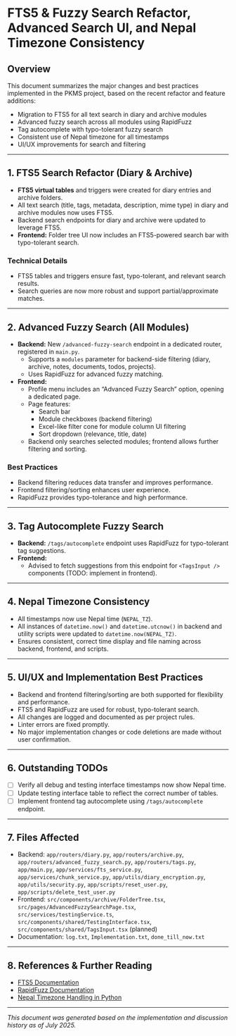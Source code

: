# FTS5 & Fuzzy Search Refactor, Advanced Search UI, and Nepal Timezone Consistency

## Overview
This document summarizes the major changes and best practices implemented in the PKMS project, based on the recent refactor and feature additions:
- Migration to FTS5 for all text search in diary and archive modules
- Advanced fuzzy search across all modules using RapidFuzz
- Tag autocomplete with typo-tolerant fuzzy search
- Consistent use of Nepal timezone for all timestamps
- UI/UX improvements for search and filtering

---

## 1. FTS5 Search Refactor (Diary & Archive)
- **FTS5 virtual tables** and triggers were created for diary entries and archive folders.
- All text search (title, tags, metadata, description, mime type) in diary and archive modules now uses FTS5.
- Backend search endpoints for diary and archive were updated to leverage FTS5.
- **Frontend:** Folder tree UI now includes an FTS5-powered search bar with typo-tolerant search.

### Technical Details
- FTS5 tables and triggers ensure fast, typo-tolerant, and relevant search results.
- Search queries are now more robust and support partial/approximate matches.

---

## 2. Advanced Fuzzy Search (All Modules)
- **Backend:** New `/advanced-fuzzy-search` endpoint in a dedicated router, registered in `main.py`.
  - Supports a `modules` parameter for backend-side filtering (diary, archive, notes, documents, todos, projects).
  - Uses RapidFuzz for advanced fuzzy matching.
- **Frontend:**
  - Profile menu includes an “Advanced Fuzzy Search” option, opening a dedicated page.
  - Page features:
    - Search bar
    - Module checkboxes (backend filtering)
    - Excel-like filter cone for module column UI filtering
    - Sort dropdown (relevance, title, date)
  - Backend only searches selected modules; frontend allows further filtering and sorting.

### Best Practices
- Backend filtering reduces data transfer and improves performance.
- Frontend filtering/sorting enhances user experience.
- RapidFuzz provides typo-tolerance and high performance.

---

## 3. Tag Autocomplete Fuzzy Search
- **Backend:** `/tags/autocomplete` endpoint uses RapidFuzz for typo-tolerant tag suggestions.
- **Frontend:**
  - Advised to fetch suggestions from this endpoint for `<TagsInput />` components (TODO: implement in frontend).

---

## 4. Nepal Timezone Consistency
- All timestamps now use Nepal time (`NEPAL_TZ`).
- All instances of `datetime.now()` and `datetime.utcnow()` in backend and utility scripts were updated to `datetime.now(NEPAL_TZ)`.
- Ensures consistent, correct time display and file naming across backend, frontend, and scripts.

---

## 5. UI/UX and Implementation Best Practices
- Backend and frontend filtering/sorting are both supported for flexibility and performance.
- FTS5 and RapidFuzz are used for robust, typo-tolerant search.
- All changes are logged and documented as per project rules.
- Linter errors are fixed promptly.
- No major implementation changes or code deletions are made without user confirmation.

---

## 6. Outstanding TODOs
- [ ] Verify all debug and testing interface timestamps now show Nepal time.
- [ ] Update testing interface table to reflect the correct number of tables.
- [ ] Implement frontend tag autocomplete using `/tags/autocomplete` endpoint.

---

## 7. Files Affected
- Backend: `app/routers/diary.py`, `app/routers/archive.py`, `app/routers/advanced_fuzzy_search.py`, `app/routers/tags.py`, `app/main.py`, `app/services/fts_service.py`, `app/services/chunk_service.py`, `app/utils/diary_encryption.py`, `app/utils/security.py`, `app/scripts/reset_user.py`, `app/scripts/delete_test_user.py`
- Frontend: `src/components/archive/FolderTree.tsx`, `src/pages/AdvancedFuzzySearchPage.tsx`, `src/services/testingService.ts`, `src/components/shared/TestingInterface.tsx`, `src/components/shared/TagsInput.tsx` (planned)
- Documentation: `log.txt`, `Implementation.txt`, `done_till_now.txt`

---

## 8. References & Further Reading
- [FTS5 Documentation](https://sqlite.org/fts5.html)
- [RapidFuzz Documentation](https://maxbachmann.github.io/RapidFuzz/)
- [Nepal Timezone Handling in Python](https://pytz.sourceforge.net/)

---

*This document was generated based on the implementation and discussion history as of July 2025.* 